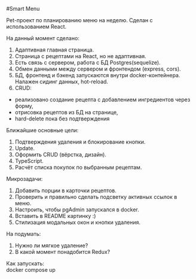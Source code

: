 #Smart Menu

Pet-проект по планированию меню на неделю. Сделан с использованием React.

На данный момент сделано:
1. Адаптивная главная страница.
2. Страница с рецептами на React, но не адаптивная. 
3. Есть связь с сервером, работа с БД Postgres(sequelize). 
4. Обмен данными между сервером и фронтендом (express, cors).
5. БД, фронтенд и бэкенд запускаются внутри docker-контейнера. Налажен сидинг данных, hot-reload.
6. CRUD:  
 - реализовано создание рецепта с добавлением ингредиентов через форму,  
 - отрисовка рецептов из БД на странице,
 - hard-delete пока без подтверждения

Ближайшие основные цели:
1. Подтверждения удаления и блокирование кнопки.  
2. Update.  
3. Оформить CRUD (вёрстка, дизайн).  
4. TypeScript.  
5. Расчёт списка покупок по выбранным рецептам.

Микрозадачи:
1. Добавить порции в карточки рецептов.  
2. Проверить и правильно сделать подсветку активных ссылок в меню.  
3. Настроить, чтобы pgAdmin запускался в docker.  
4. Вставить в README картинку :)
5. Стилизация модальных окон и кнопки удаления.

На подумать:
1. Нужно ли мягкое удаление?
2. В какой момент понадобится Redux?

Как запускать:  
docker compose up
